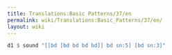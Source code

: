 ```yaml
---
title: Translations:Basic Patterns/37/en
permalink: wiki/Translations:Basic_Patterns/37/en/
layout: wiki
---
```


``` Haskell
d1 $ sound "[[bd [bd bd bd bd]] bd sn:5] [bd sn:3]"
```
